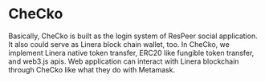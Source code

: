 # CheCko

Basically, CheCko is built as the login system of ResPeer social application. It also could serve as Linera block chain wallet, too. In CheCko, we implement Linera native token transfer, ERC20 like fungible token transfer, and web3.js apis. Web application can interact with Linera blockchain through CheCko like what they do with Metamask.

